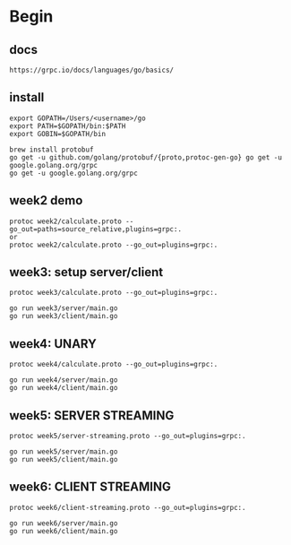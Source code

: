 ﻿# Begin

## docs
```
https://grpc.io/docs/languages/go/basics/
```

## install
```
export GOPATH=/Users/<username>/go
export PATH=$GOPATH/bin:$PATH
export GOBIN=$GOPATH/bin
```

```
brew install protobuf
go get -u github.com/golang/protobuf/{proto,protoc-gen-go} go get -u google.golang.org/grpc
go get -u google.golang.org/grpc
```

## week2 demo
```
protoc week2/calculate.proto --go_out=paths=source_relative,plugins=grpc:. 
or
protoc week2/calculate.proto --go_out=plugins=grpc:.
```

## week3: setup server/client
```
protoc week3/calculate.proto --go_out=plugins=grpc:.

go run week3/server/main.go
go run week3/client/main.go
```

## week4: UNARY
```
protoc week4/calculate.proto --go_out=plugins=grpc:.

go run week4/server/main.go
go run week4/client/main.go
```

## week5: SERVER STREAMING
```
protoc week5/server-streaming.proto --go_out=plugins=grpc:.

go run week5/server/main.go
go run week5/client/main.go
```

## week6: CLIENT STREAMING
```
protoc week6/client-streaming.proto --go_out=plugins=grpc:.

go run week6/server/main.go
go run week6/client/main.go
```